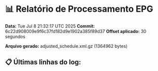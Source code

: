 # 📊 Relatório de Processamento EPG

**Data:** Tue Jul  8 21:32:17 UTC 2025
**Commit:** 6c22d908009e9f6c37fd182d9e1902a385f89d37
**Offset aplicado:** 30 segundos

**Arquivo gerado:** adjusted_schedule.xml.gz (1364962 bytes)

## 📋 Últimas linhas do log:
```
```
